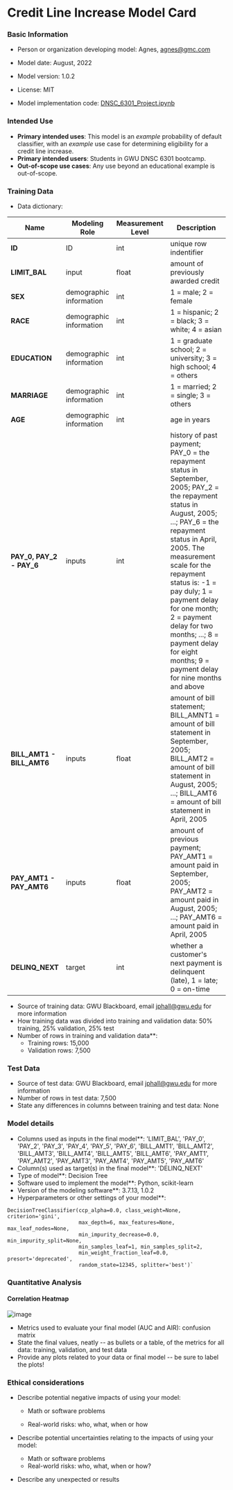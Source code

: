 # Credit Line Increase Model Card

### Basic Information

* Person or organization developing model: Agnes, agnes@gmc.com

* Model date: August, 2022

* Model version: 1.0.2

* License: MIT

* Model implementation code: [DNSC_6301_Project.ipynb](https://github.com/Agnes-Ngue/Hello-world/blob/main/GWU_DNSC_6301_project.ipynb)

### Intended Use
* **Primary intended uses**: This model is an *example* probability of default classifier, with an *example* use case for determining eligibility for a credit line increase.
* **Primary intended users**: Students in GWU DNSC 6301 bootcamp.
* **Out-of-scope use cases**: Any use beyond an educational example is out-of-scope.
                       




### Training Data

* Data dictionary:

| Name | Modeling Role | Measurement Level| Description|
| ---- | ------------- | ---------------- | ---------- |
|**ID**| ID | int | unique row indentifier |
| **LIMIT_BAL** | input | float | amount of previously awarded credit |
| **SEX** | demographic information | int | 1 = male; 2 = female
| **RACE** | demographic information | int | 1 = hispanic; 2 = black; 3 = white; 4 = asian |
| **EDUCATION** | demographic information | int | 1 = graduate school; 2 = university; 3 = high school; 4 = others |
| **MARRIAGE** | demographic information | int | 1 = married; 2 = single; 3 = others |
| **AGE** | demographic information | int | age in years |
| **PAY_0, PAY_2 - PAY_6** | inputs | int | history of past payment; PAY_0 = the repayment status in September, 2005; PAY_2 = the repayment status in August, 2005; ...; PAY_6 = the repayment status in April, 2005. The measurement scale for the repayment status is: -1 = pay duly; 1 = payment delay for one month; 2 = payment delay for two months; ...; 8 = payment delay for eight months; 9 = payment delay for nine months and above |
| **BILL_AMT1 - BILL_AMT6** | inputs | float | amount of bill statement; BILL_AMNT1 = amount of bill statement in September, 2005; BILL_AMT2 = amount of bill statement in August, 2005; ...; BILL_AMT6 = amount of bill statement in April, 2005 |
| **PAY_AMT1 - PAY_AMT6** | inputs | float | amount of previous payment; PAY_AMT1 = amount paid in September, 2005; PAY_AMT2 = amount paid in August, 2005; ...; PAY_AMT6 = amount paid in April, 2005 |
| **DELINQ_NEXT**| target | int | whether a customer's next payment is delinquent (late), 1 = late; 0 = on-time |

* Source of training data: GWU Blackboard, email jphall@gwu.edu for more information
* How training data was divided into training and validation data: 50% training, 25% validation, 25% test
* Number of rows in training and validation data**:
  * Training rows: 15,000
  * Validation rows: 7,500

    
    
### Test Data

* Source of test data: GWU Blackboard, email jphall@gwu.edu for more information
* Number of rows in test data: 7,500
* State any differences in columns between training and test data: None



### Model details


* Columns used as inputs in the final model**: 'LIMIT_BAL',
       'PAY_0', 'PAY_2', 'PAY_3', 'PAY_4', 'PAY_5', 'PAY_6', 'BILL_AMT1',
       'BILL_AMT2', 'BILL_AMT3', 'BILL_AMT4', 'BILL_AMT5', 'BILL_AMT6',
       'PAY_AMT1', 'PAY_AMT2', 'PAY_AMT3', 'PAY_AMT4', 'PAY_AMT5', 'PAY_AMT6'
* Column(s) used as target(s) in the final model**: 'DELINQ_NEXT'
* Type of model**: Decision Tree 
* Software used to implement the model**: Python, scikit-learn
* Version of the modeling software**: 3.7.13, 1.0.2
* Hyperparameters or other settings of your model**: 
```
DecisionTreeClassifier(ccp_alpha=0.0, class_weight=None, criterion='gini',
                       max_depth=6, max_features=None, max_leaf_nodes=None,
                       min_impurity_decrease=0.0, min_impurity_split=None,
                       min_samples_leaf=1, min_samples_split=2,
                       min_weight_fraction_leaf=0.0, presort='deprecated',
                       random_state=12345, splitter='best')`
```

### Quantitative Analysis

#### Correlation Heatmap

![image](https://user-images.githubusercontent.com/111556214/186575609-18b8e494-6bb5-48b7-9eef-2b818c1081cc.png)


* Metrics used to evaluate your final model (AUC and AIR): confusion matrix
* State the final values, neatly -- as bullets or a table, of the metrics for all data: training, validation, and test data
* Provide any plots related to your data or final model -- be sure to label the plots!


### Ethical considerations

* Describe potential negative impacts of using your model:

   * Math or software problems 
   
   * Real-world risks: who, what, when or how 
   
* Describe potential uncertainties relating to the impacts of using your model:
 
   * Math or software problems 
   * Real-world risks: who, what, when or how? 
*  Describe any unexpected or results
